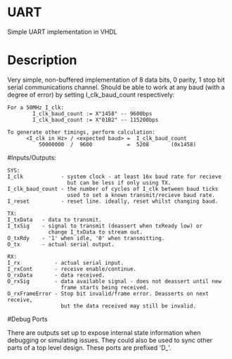 # UART
Simple UART implementation in VHDL

# Description

Very simple, non-buffered implementation of 8 data bits, 0 parity, 1 stop bit serial communications channel. Should be able to work at any baud (with a degree of error) by setting I_clk_baud_count respectively:

    For a 50MHz I_clk:
            I_clk_baud_count := X"1458" -- 9600bps
            I_clk_baud_count := X"01B2" -- 115200bps

    To generate other timings, perform calculation:
          <I_clk in Hz> / <expected baud> =  I_clk_baud_count
              50000000  /  9600           =  5208       (0x1458)
 
#Inputs/Outputs:

    SYS:
    I_clk            - system clock - at least 16x baud rate for recieve
                       but can be less if only using TX.
    I_clk_baud_count - the number of cycles of I_clk between baud ticks
                       used to set a known transmit/recieve baud rate.
    I_reset          - reset line. ideally, reset whilst changing baud.

    TX:
    I_txData   - data to transmit.
    I_txSig    - signal to transmit (deassert when txReady low) or
                 change I_txData to stream out.
    O_txRdy    - '1' when idle, '0' when transmitting.
    O_tx       - actual serial output.

    RX:
    I_rx           - actual serial input.
    I_rxCont       - receive enable/continue.
    O_rxData       - data received.
    O_rxSig        - data available signal - does not deassert until new
                     frame starts being received.
    O_rxFrameError - Stop bit invalid/frame error. Deasserts on next receive,
                     but the data received may still be invalid.

#Debug Ports

There are outputs set up to expose internal state information when debugging or simulating issues. They could also be used to sync other parts of a top level design. These ports are prefixed 'D_'.